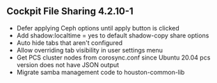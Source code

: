 ## Cockpit File Sharing 4.2.10-1

* Defer applying Ceph options until apply button is clicked
* Add shadow:localtime = yes to default shadow-copy share options
* Auto hide tabs that aren't configured
* Allow overriding tab visibility in user settings menu
* Get PCS cluster nodes from corosync.conf since Ubuntu 20.04 pcs version does not have JSON output
* Migrate samba management code to houston-common-lib